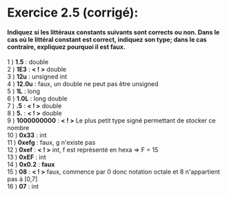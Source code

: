 # Exercice 2.5 (corrigé): 
#### Indiquez si les littéraux constants suivants sont corrects ou non. Dans le cas où le littéral constant est correct, indiquez son type; dans le cas contraire, expliquez pourquoi il est faux.
1 ) **1.5** : double  
2 ) **1E3** : **< ! >** double  
3 ) **12u** : unsigned int  
4 ) **12.0u** : faux, un double ne peut pas être unsigned  
5 ) **1L** : long    
6 ) **1.0L** : long double  
7 ) **.5** : **< ! >** double  
8 ) **5.** : **< ! >** double  
9 ) **1000000000** : **< ! >** Le plus petit type signé permettant de stocker ce nombre  
10 ) **0x33** : int  
11 ) **0xefg** : faux, g n'existe pas   
12 ) **0xef** : **< ! >** int, f est représenté en hexa => F = 15  
13 ) **0xEF** : int  
14 ) **0x0.2** : **faux**  
15 ) **08** :  **< ! >** faux, commence par 0 donc notation octale et 8 n'appartient pas à [0,7]  
16 ) **07** :  int 